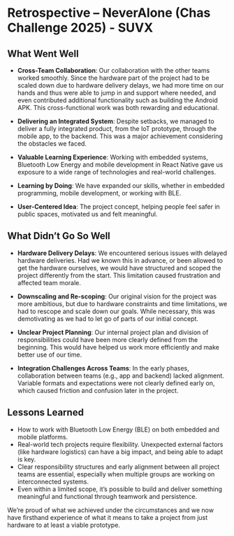 # Retrospective – NeverAlone (Chas Challenge 2025) - SUVX

## What Went Well

- **Cross-Team Collaboration**: Our collaboration with the other teams worked smoothly. Since the hardware part of the project had to be scaled down due to hardware delivery delays, we had more time on our hands and thus were able to jump in and support where needed, and even contributed additional functionality such as building the Android APK. This cross-functional work was both rewarding and educational.
  
- **Delivering an Integrated System**: Despite setbacks, we managed to deliver a fully integrated product, from the IoT prototype, through the mobile app, to the backend. This was a major achievement considering the obstacles we faced.

- **Valuable Learning Experience**: Working with embedded systems, Bluetooth Low Energy and mobile development in React Native gave us exposure to a wide range of technologies and real-world challenges.
  
- **Learning by Doing**: We have expanded our skills, whether in embedded programming, mobile development, or working with BLE.  

- **User-Centered Idea**: The project concept, helping people feel safer in public spaces, motivated us and felt meaningful.

##  What Didn’t Go So Well

- **Hardware Delivery Delays**: We encountered serious issues with delayed hardware deliveries. Had we known this in advance, or been allowed to get the hardware ourselves, we would have structured and scoped the project differently from the start. This limitation caused frustration and affected team morale.

- **Downscaling and Re-scoping**: Our original vision for the project was more ambitious, but due to hardware constraints and time limitations, we had to rescope and scale down our goals. While necessary, this was demotivating as we had to let go of parts of our initial concept.

- **Unclear Project Planning**: Our internal project plan and division of responsibilities could have been more clearly defined from the beginning. This would have helped us work more efficiently and make better use of our time.

- **Integration Challenges Across Teams**: In the early phases, collaboration between teams (e.g., app and backend) lacked alignment. Variable formats and expectations were not clearly defined early on, which caused friction and confusion later in the project.

## Lessons Learned

- How to work with Bluetooth Low Energy (BLE) on both embedded and mobile platforms.
- Real-world tech projects require flexibility. Unexpected external factors (like hardware logistics) can have a big impact, and being able to adapt is key.
- Clear responsibility structures and early alignment between all project teams are essential, especially when multiple groups are working on interconnected systems.
- Even within a limited scope, it’s possible to build and deliver something meaningful and functional through teamwork and persistence.

We’re proud of what we achieved under the circumstances and we now have firsthand experience of what it means to take a project from just hardware to at least a viable prototype.


